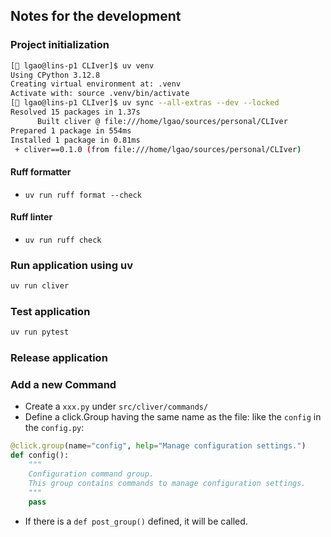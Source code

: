 ## Notes for the development

### Project initialization

```bash
[🎩 lgao@lins-p1 CLIver]$ uv venv
Using CPython 3.12.8
Creating virtual environment at: .venv
Activate with: source .venv/bin/activate
[🎩 lgao@lins-p1 CLIver]$ uv sync --all-extras --dev --locked
Resolved 15 packages in 1.37s
      Built cliver @ file:///home/lgao/sources/personal/CLIver
Prepared 1 package in 554ms
Installed 1 package in 0.81ms
 + cliver==0.1.0 (from file:///home/lgao/sources/personal/CLIver)
```

#### Ruff formatter

- `uv run ruff format --check`

#### Ruff linter

- `uv run ruff check`

### Run application using uv

```bash
uv run cliver
```

### Test application

```bash
uv run pytest
```

### Release application

### Add a new Command

- Create a `xxx.py` under `src/cliver/commands/`
- Define a click.Group having the same name as the file:
  like the `config` in the `config.py`:

```python
@click.group(name="config", help="Manage configuration settings.")
def config():
    """
    Configuration command group.
    This group contains commands to manage configuration settings.
    """
    pass
```

- If there is a `def post_group()` defined, it will be called.

